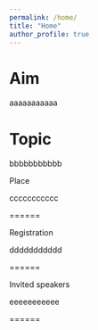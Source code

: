 ```yaml
---
permalink: /home/
title: "Home"
author_profile: true
---
```


Aim
======
aaaaaaaaaaa




Topic
======
bbbbbbbbbbb




Place

ccccccccccc

======


Registration 

ddddddddddd

======


Invited speakers

eeeeeeeeeee

======


